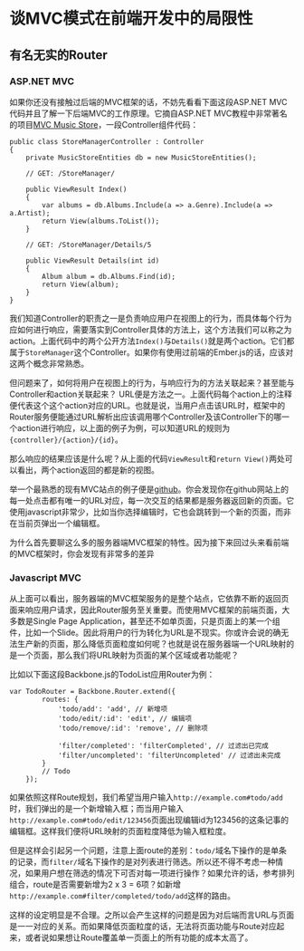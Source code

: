 # 谈MVC模式在前端开发中的局限性

## 有名无实的Router

### ASP.NET MVC

如果你还没有接触过后端的MVC框架的话，不妨先看看下面这段ASP.NET MVC代码并且了解一下后端MVC的工作原理。它摘自ASP.NET MVC教程中非常著名的项目[MVC Music Store](http://mvcmusicstore.codeplex.com/)，一段Controller组件代码：

```
public class StoreManagerController : Controller
{
    private MusicStoreEntities db = new MusicStoreEntities();

    // GET: /StoreManager/

    public ViewResult Index()
    {
        var albums = db.Albums.Include(a => a.Genre).Include(a => a.Artist);
        return View(albums.ToList());
    }

    // GET: /StoreManager/Details/5

    public ViewResult Details(int id)
    {
        Album album = db.Albums.Find(id);
        return View(album);
    }
}
```
我们知道Controller的职责之一是负责响应用户在视图上的行为，而具体每个行为应如何进行响应，需要落实到Controller具体的方法上，这个方法我们可以称之为action。上面代码中的两个公开方法`Index()`与`Details()`就是两个action。它们都属于`StoreManager`这个Controller。如果你有使用过前端的Ember.js的话，应该对这两个概念非常熟悉。

但问题来了，如何将用户在视图上的行为，与响应行为的方法关联起来？甚至能与Controller和action关联起来？ URL便是方法之一。上面代码每个action上的注释便代表这个这个action对应的URL。也就是说，当用户点击该URL时，框架中的Router服务便能通过URL解析出应该调用哪个Controller及该Controller下的哪一个action进行响应，以上面的例子为例，可以知道URL的规则为`{controller}/{action}/{id}`。

那么响应的结果应该是什么呢？从上面的代码`ViewResult`和`return View()`两处可以看出，两个action返回的都是新的视图。

举一个最熟悉的现有MVC站点的例子便是[github](https://github.com/)。你会发现你在github网站上的每一处点击都有唯一的URL对应，每一次交互的结果都是服务器返回新的页面。它使用javascript非常少，比如当你选择编辑时，它也会跳转到一个新的页面，而非在当前页弹出一个编辑框。

为什么首先要聊这么多的服务器端MVC框架的特性。因为接下来回过头来看前端的MVC框架时，你会发现有非常多的差异

### Javascript MVC

从上面可以看出，服务器端的MVC框架服务的是整个站点，它依靠不断的返回页面来响应用户请求，因此Router服务至关重要。而使用MVC框架的前端页面，大多数是Single Page Application，甚至还不如单页面，只是页面上的某一个组件，比如一个Slide。因此将用户的行为转化为URL是不现实。你或许会说的确无法生产新的页面，那么降低页面粒度如何呢？也就是说在服务器端一个URL映射的是一个页面，那么我们将URL映射为页面的某个区域或者功能呢？

比如以下面这段Backbone.js的TodoList应用Router为例：

```
var TodoRouter = Backbone.Router.extend({
        routes: {
            'todo/add': 'add', // 新增项
            'todo/edit/:id': 'edit', // 编辑项
            'todo/remove/:id': 'remove', // 删除项

            'filter/completed': 'filterCompleted', // 过滤出已完成
            'filter/uncompleted': 'filterUncompleted' // 过滤出未完成
        }
        // Todo
    });
```
如果依照这样Route规划，我们希望当用户输入`http://example.com#todo/add`时，我们弹出的是一个新增输入框；而当用户输入`http://example.com#todo/edit/123456`页面出现编辑id为123456的这条记事的编辑框。这样我们便将URL映射的页面粒度降低为输入框粒度。

但是这样会引起另一个问题，注意上面route的差别：`todo/`域名下操作的是单条的记录，而`filter/`域名下操作的是对列表进行筛选。所以还不得不考虑一种情况，如果用户想在筛选的情况下可否对每一项进行操作？如果允许的话，参考排列组合，route是否需要新增为2 x 3 = 6项？如新增`http://example.com#filter/completed/todo/add`这样的路由。

这样的设定明显是不合理。之所以会产生这样的问题是因为对后端而言URL与页面是一一对应的关系。而如果降低页面粒度的话，无法将页面功能与Route对应起来，或者说如果想让Route覆盖单一页面上的所有功能的成本太高了。